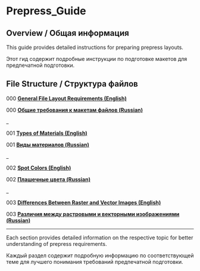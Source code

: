 # Prepress_Guide

## Overview / Общая информация

This guide provides detailed instructions for preparing prepress layouts.

Этот гид содержит подробные инструкции по подготовке макетов для предпечатной подготовки.

## File Structure / Структура файлов

 000 **[General File Layout Requirements (English)](001_File_Package_requirements.md)**
 
 000 **[Общие требования к макетам файлов (Russian)](001_Требования_к_макетам_файлов.md)**
 
_
 
 001 **[Types of Materials (English)](000_Types_of_materials.md)**
 
 001 **[Виды материалов (Russian)](000_Виды_материалов.md)**

 _
 
 002 **[Spot Colors (English)](002_Spot_Colors.md)**
 
 002 **[Плашечные цвета (Russian)](002_Плашечные_цвета.md)**

_
  
 003 **[Differences Between Raster and Vector Images (English)](003_Differences_Between_Raster_and_Vector_Images)**
 
 003 **[Различия между растровыми и векторными изображениями (Russian)](003_Различия_между_растровыми_и_векторными_изображениями.md)**
 

---

Each section provides detailed information on the respective topic for better understanding of prepress requirements.

Каждый раздел содержит подробную информацию по соответствующей теме для лучшего понимания требований предпечатной подготовки.


